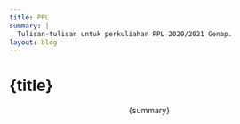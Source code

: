 ```yaml
---
title: PPL
summary: |  
  Tulisan-tulisan untuk perkuliahan PPL 2020/2021 Genap.
layout: blog
---
```


# {title}

<p style="text-align:center">{summary}</p>